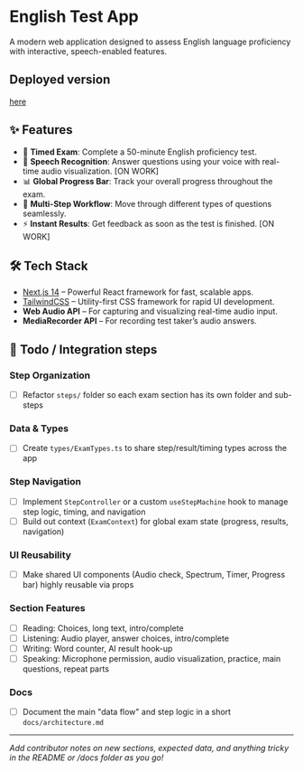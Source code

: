 # English Test App

A modern web application designed to assess English language proficiency with interactive, speech-enabled features.

## Deployed version 
[here](https://exam-stepper.vercel.app/)

## ✨ Features

- 📝 **Timed Exam**: Complete a 50-minute English proficiency test.
- 🎤 **Speech Recognition**: Answer questions using your voice with real-time audio visualization. [ON WORK]
- 📊 **Global Progress Bar**: Track your overall progress throughout the exam.
- 🔄 **Multi-Step Workflow**: Move through different types of questions seamlessly.
- ⚡ **Instant Results**: Get feedback as soon as the test is finished. [ON WORK]

## 🛠️ Tech Stack

- [Next.js 14](https://nextjs.org/) – Powerful React framework for fast, scalable apps.
- [TailwindCSS](https://tailwindcss.com/) – Utility-first CSS framework for rapid UI development.
- **Web Audio API** – For capturing and visualizing real-time audio input.
- **MediaRecorder API** – For recording test taker’s audio answers.


## 📌 Todo / Integration steps

### Step Organization
- [ ] Refactor `steps/` folder so each exam section has its own folder and sub-steps

### Data & Types
- [ ] Create `types/ExamTypes.ts` to share step/result/timing types across the app

### Step Navigation
- [ ] Implement `StepController` or a custom `useStepMachine` hook to manage step logic, timing, and navigation
- [ ] Build out context (`ExamContext`) for global exam state (progress, results, navigation)

### UI Reusability
- [ ] Make shared UI components (Audio check, Spectrum, Timer, Progress bar) highly reusable via props

### Section Features
- [ ] Reading: Choices, long text, intro/complete
- [ ] Listening: Audio player, answer choices, intro/complete
- [ ] Writing: Word counter, AI result hook-up
- [ ] Speaking: Microphone permission, audio visualization, practice, main questions, repeat parts

### Docs
- [ ] Document the main "data flow" and step logic in a short `docs/architecture.md`

---

*Add contributor notes on new sections, expected data, and anything tricky in the README or /docs folder as you go!*

